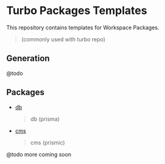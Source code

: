 # Turbo Packages Templates

This repository contains templates for Workspace Packages.

> (commonly used with turbo repo)

## Generation

@todo

<!--

### get this repository

```sh
npx gh-gen@latest pkg
```

### select package by name
```sh
npx gh-gen@latest pkg packages/name
```
 -->

## Packages

-   [db](./packages/db)
    > db (prisma)
-   [cms](./packages/cms)
    > cms (prismic)

@todo more coming soon
